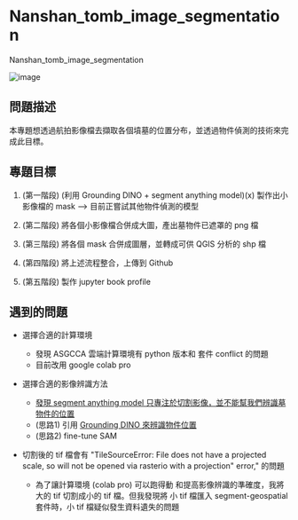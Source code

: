 # Nanshan_tomb_image_segmentation
Nanshan_tomb_image_segmentation

![image](https://github.com/jimmy93029/Nanshan_tomb_image_segmentation/assets/107825203/ac9f5518-d541-4ca0-a3de-bbf53d48d32e)

## 問題描述
本專題想透過航拍影像檔去擷取各個墳墓的位置分布，並透過物件偵測的技術來完成此目標。

## 專題目標
1. (第一階段) (利用 Grounding DINO + segment anything model)(x) 製作出小影像檔的 mask  --> 目前正嘗試其他物件偵測的模型

2. (第二階段) 將各個小影像檔合併成大圖，產出墓物件已遮罩的 png 檔

3. (第三階段) 將各個 mask 合併成圖層，並轉成可供 QGIS 分析的 shp 檔

4. (第四階段) 將上述流程整合，上傳到 Github

5. (第五階段) 製作 jupyter book profile  

## 遇到的問題

*  選擇合適的計算環境

   * 發現 ASGCCA 雲端計算環境有 python 版本和 套件 conflict 的問題
   * 目前改用 google colab pro


* 選擇合適的影像辨識方法

  * [發現 segment anything model 只專注於切割影像，並不能幫我們辨識墓物件的位置](https://github.com/jimmy93029/Nanshan_tomb_image_segmentation/blob/main/mask_generator_result.ipynb)
  * (思路1) 引用 [Grounding DINO 來辨識物件位置](https://blog.roboflow.com/enhance-image-annotation-with-grounding-dino-and-sam/)
  * (思路2) fine-tune SAM  
  
* 切割後的 tif 檔會有 "TileSourceError: File does not have a projected scale, so will not be opened via rasterio with a projection" error," 的問題
  * 為了讓計算環境 (colab pro) 可以跑得動 和提高影像辨識的準確度，我將大的 tif 切割成小的 tif 檔。但我發現將 小 tif 檔匯入 segment-geospatial 套件時，小 tif 檔疑似發生資料遺失的問題
